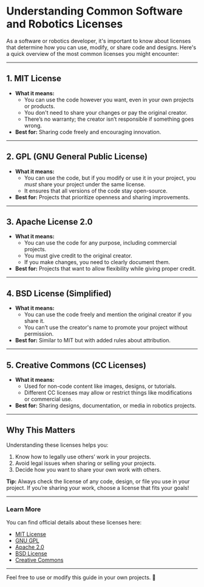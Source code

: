 # Understanding Common Software and Robotics Licenses

As a software or robotics developer, it's important to know about licenses that determine how you can use, modify, or share code and designs. Here's a quick overview of the most common licenses you might encounter:

---

## **1. MIT License**
- **What it means:**
  - You can use the code however you want, even in your own projects or products.
  - You don't need to share your changes or pay the original creator.
  - There’s no warranty; the creator isn’t responsible if something goes wrong.
- **Best for:** Sharing code freely and encouraging innovation.

---

## **2. GPL (GNU General Public License)**
- **What it means:**
  - You can use the code, but if you modify or use it in your project, you *must* share your project under the same license.
  - It ensures that all versions of the code stay open-source.
- **Best for:** Projects that prioritize openness and sharing improvements.

---

## **3. Apache License 2.0**
- **What it means:**
  - You can use the code for any purpose, including commercial projects.
  - You must give credit to the original creator.
  - If you make changes, you need to clearly document them.
- **Best for:** Projects that want to allow flexibility while giving proper credit.

---

## **4. BSD License (Simplified)**
- **What it means:**
  - You can use the code freely and mention the original creator if you share it.
  - You can’t use the creator's name to promote your project without permission.
- **Best for:** Similar to MIT but with added rules about attribution.

---

## **5. Creative Commons (CC Licenses)**
- **What it means:**
  - Used for non-code content like images, designs, or tutorials.
  - Different CC licenses may allow or restrict things like modifications or commercial use.
- **Best for:** Sharing designs, documentation, or media in robotics projects.

---

## **Why This Matters**
Understanding these licenses helps you:
1. Know how to legally use others’ work in your projects.
2. Avoid legal issues when sharing or selling your projects.
3. Decide how you want to share your own work with others.

**Tip:** Always check the license of any code, design, or file you use in your project. If you’re sharing your work, choose a license that fits your goals!

---

### Learn More
You can find official details about these licenses here:
- [MIT License](https://opensource.org/licenses/MIT)
- [GNU GPL](https://www.gnu.org/licenses/gpl-3.0.html)
- [Apache 2.0](https://www.apache.org/licenses/LICENSE-2.0)
- [BSD License](https://opensource.org/licenses/BSD-3-Clause)
- [Creative Commons](https://creativecommons.org/licenses/)

---

Feel free to use or modify this guide in your own projects. 🎉

